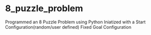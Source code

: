 # 8_puzzle_problem

Programmed an 8 Puzzle Problem using Python
Iniatized with a Start Configuration(random/user defined)
Fixed Goal Configuration

